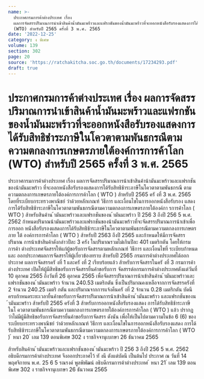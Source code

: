 ```yaml
---
name: >-
  ประกาศกรมการค้าต่างประเทศ เรื่อง
  ผลการจัดสรรปริมาณการนำเข้าสินค้าน้ำมันมะพร้าวและแฟรกชันของน้ำมันมะพร้าวที่จะออกหนังสือรับรองแสดงการได้รับสิทธิชำระภาษีในโควตาตามพันธกรณีตามความตกลงการเกษตรภายใต้องค์การการค้าโลก
  (WTO) สำหรับปี 2565 ครั้งที่ 3 พ.ศ. 2565
date: '2022-12-25'
category: ง พิเศษ
volume: 139
section: 302
page: 20
source: 'https://ratchakitcha.soc.go.th/documents/17234293.pdf'
draft: true
---
```


# ประกาศกรมการค้าต่างประเทศ เรื่อง ผลการจัดสรรปริมาณการนำเข้าสินค้าน้ำมันมะพร้าวและแฟรกชันของน้ำมันมะพร้าวที่จะออกหนังสือรับรองแสดงการได้รับสิทธิชำระภาษีในโควตาตามพันธกรณีตามความตกลงการเกษตรภายใต้องค์การการค้าโลก (WTO) สำหรับปี 2565 ครั้งที่ 3 พ.ศ. 2565

ประกาศกรมการค้าต่างประเทศ เรื่อง ผลการจัดสรรปริมาณการน้าเข้าสินค้าน้ามันมะพร้าวและแฟรกชันของน้ามันมะพร้าว ที่จะออกหนังสือรับรองแสดงการได้รับสิทธิช้าระภาษีในโควตาตามพันธกรณี ตามความตกลงการเกษตรภายใต้องค์การการค้าโลก ( WTO ) ส้าหรับปี 2565 ครั งที่ 3 พ.ศ. 2565 โดยที่ระเบียบกระทรวงพาณิชย์ ว่าด้วยหลักเกณฑ์ วิธีการ และเงื่อนไขในการออกหนังสือรับรอง แสดงการได้รับสิทธิช้าระภาษีในโควตาตามพันธกรณีตามความตกลงการเกษตรภายใต้องค์กา รการค้าโลก ( WTO ) ส้าหรับสินค้าน ้ามันมะพร้าวและแฟรกชันของน ้ามันมะพร้าว ปี 256 3 ถึงปี 256 5 พ.ศ. 2562 ก้าหนดปริมาณน้ามันมะพร้าวและแฟรกชันของน้ามันมะพร้าวที่จะจัดสรรปริมาณการน้าเข้าเพื่อการออก หนังสือรับรองแสดงการได้รับสิทธิช้าระภาษีในโควตาตามพันธกรณีตามความตกลงการเกษตรภาย ใต้ องค์การการค้าโลก ( WTO ) ส้าหรับปี 2563 ถึงปี 2565 และก้าหนดให้มีการจัดสรรปริมาณ การน้าเข้าสินค้าดังกล่าวปีละ 3 ครัง ในปริมาณรวมไม่เกินปีละ 401 เมตริกตัน โดยให้กรมการค้า ต่างประเทศจัดสรรให้แก่ผู้ขอรับการจัดสรรตามหลักเกณฑ์ วิธีการ และเงื่อนไขที่ ระเบียบก้าหนด และ ออกประกาศผลการจัดสรรให้ผู้เกี่ยวข้องทราบ ส้าหรับปี 2565 กรมการค้าต่างประเทศได้ออกประกาศ ผลการจัดสรรครั งที่ 1 และครั งที่ 2 เรียบร้อยแล้ว ส้าหรับการจัดสรรในครั งที่ 3 กรมการค้า ต่างประเทศ เปิดให้ผู้มีสิทธิขอรับการจัดสรรยื่นค้าขอรับการ จัดสรรต่อกรมการค้าต่างประเทศตังแต่วันที่ 10 ตุลาคม 2565 ถึงวันที่ 26 ตุลาคม 2565 เพื่อจัดสรรปริมาณการน้าเข้าสินค้าน ้ามันมะพร้าวและแฟรกชันของน ้ามันมะพร้าว จ้านวน 240.53 เมตริกตัน ซึ่งเป็นปริมาณคงเหลือจากการจัดสรรครังที่ 2 จ้านวน 240.25 เมตริ กตัน และปริมาณจากการแจ้งคืนครั งที่ 2 จ้านวน 0.28 เมตริกตัน บัดนี ครบก้าหนดระยะเวลายื่นค้าขอรับการจัดสรรปริมาณการน้าเข้าสินค้าน ้ามันมะพร้าว และแฟรกชันของน ้ามันมะพร้าว ส้าหรับปี 2565 ครังที่ 3 ส้าหรับการออกหนังสือรับรองแสดง การได้รับสิทธิช้าระภาษีในโ ควตาตามพันธกรณีตามความตกลงการเกษตรภายใต้องค์การการค้าโลก ( WTO ) แล้ว ปรากฏว่าไม่มีผู้มีสิทธิขอรับการจัดสรรยื่นค้าขอรับการจัดสรร ดังนัน เพื่อให้เป็นไปตามความในข้อ 6 (6) ของระเบียบกระทรวงพาณิชย์ ว่าด้วยหลักเกณฑ์ วิธีการ และเงื่อนไขในการออกหนังสือรับรองแสดง การได้รับสิทธิช้าระภาษีในโควตาตามพันธกรณีตามความตกลงการเกษตรภายใต้องค์การการค้าโลก ( WTO ) ้ หนา 20 ่ เลม 139 ตอนพิเศษ 302 ง ราชกิจจานุเบกษา 26 ธันวาคม 2565

ส้าหรับสินค้าน ้ามันมะพร้าวและแฟรกชันของน ้ามันมะพร้าว ปี 256 3 ถึงปี 256 5 พ.ศ. 2562 อธิบดีกรมการค้าต่างประเทศ จึงออกประกาศไว้ ทั งนี ตังแต่บัดนี เป็นต้นไป ประกาศ ณ วันที่ 14 พฤศจิกายน พ.ศ. 25 6 5 รณรงค์ พูลพิพัฒน์ อธิบดีกรมการค้าต่างประเทศ ้ หนา 21 ่ เลม 139 ตอนพิเศษ 302 ง ราชกิจจานุเบกษา 26 ธันวาคม 2565
